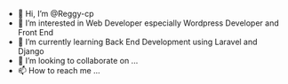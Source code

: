- 👋 Hi, I’m @Reggy-cp
- 👀 I’m interested in Web Developer especially Wordpress Developer and Front End
- 🌱 I’m currently learning Back End Development using Laravel and Django
- 💞️ I’m looking to collaborate on ...
- 📫 How to reach me ...

<!---
Reggy-cp/Reggy-cp is a ✨ special ✨ repository because its `README.md` (this file) appears on your GitHub profile.
You can click the Preview link to take a look at your changes.
--->
